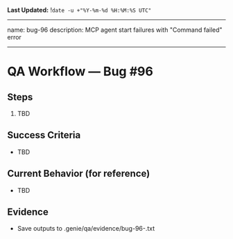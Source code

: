 **Last Updated:** !`date -u +"%Y-%m-%d %H:%M:%S UTC"`

---
name: bug-96
description: MCP agent start failures with "Command failed" error

---

# QA Workflow — Bug #96

## Steps
1. TBD

## Success Criteria
- TBD

## Current Behavior (for reference)
- TBD

## Evidence
- Save outputs to .genie/qa/evidence/bug-96-<timestamp>.txt
